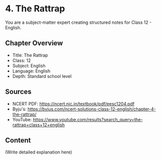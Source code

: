 # 4. The Rattrap

You are a subject-matter expert creating structured notes for Class 12 - English.

## Chapter Overview
- Title: The Rattrap
- Class: 12
- Subject: English
- Language: English
- Depth: Standard school level

## Sources
- NCERT PDF: https://ncert.nic.in/textbook/pdf/eesc1204.pdf
- Byju's: https://byjus.com/ncert-solutions-class-12-english/chapter-4-the-rattrap/
- YouTube: https://www.youtube.com/results?search_query=the-rattrap+class+12+english

## Content
(Write detailed explanation here)
